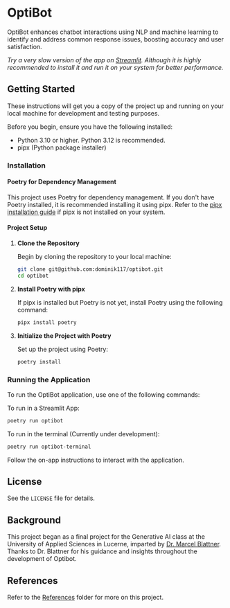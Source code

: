 # OptiBot

OptiBot enhances chatbot interactions using NLP and machine learning to identify and address common response issues, boosting accuracy and user satisfaction.

*Try a very slow version of the app on [Streamlit](https://optibot.streamlit.app/). Although it is highly recommended to install it and run it on your system for better performance.*

## Getting Started

These instructions will get you a copy of the project up and running on your local machine for development and testing purposes.


Before you begin, ensure you have the following installed:

- Python 3.10 or higher. Python 3.12 is recommended.
- pipx (Python package installer)

### Installation

#### Poetry for Dependency Management

This project uses Poetry for dependency management. If you don't have Poetry installed, it is recommended installing it using pipx. Refer to the [pipx installation guide](https://pypa.github.io/pipx/installation/) if pipx is not installed on your system.

#### Project Setup

1. **Clone the Repository**

   Begin by cloning the repository to your local machine:

   ```bash
   git clone git@github.com:dominik117/optibot.git
   cd optibot
   ```

2. **Install Poetry with pipx**

   If pipx is installed but Poetry is not yet, install Poetry using the following command:

   ```bash
   pipx install poetry
   ```

3. **Initialize the Project with Poetry**

   Set up the project using Poetry:

   ```bash
   poetry install
   ```

### Running the Application

To run the OptiBot application, use one of the following commands:

To run in a Streamlit App:

```bash
poetry run optibot
```

To run in the terminal (Currently under development):

```bash
poetry run optibot-terminal
```

Follow the on-app instructions to interact with the application.


## License

See the `LICENSE` file for details.

## Background

This project began as a final project for the Generative AI class at the University of Applied Sciences in Lucerne, imparted by [Dr. Marcel Blattner](https://www.linkedin.com/in/marcelblattner/). Thanks to Dr. Blattner for his guidance and insights throughout the development of Optibot.

## References

Refer to the [References](./references/) folder for more on this project.



